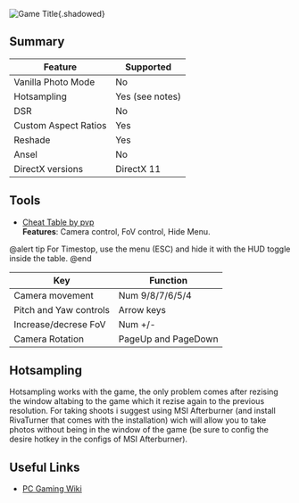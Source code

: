 ![Game Title](Images\abzu_header.png "Shot by SammirLlm"){.shadowed} 

## Summary

Feature | Supported
--|--
Vanilla Photo Mode | No
Hotsampling | Yes (see notes)
DSR | No
Custom Aspect Ratios | Yes
Reshade | Yes 
Ansel | No
DirectX versions | DirectX 11
 
## Tools

* [Cheat Table by pvp](..\CheatTables\AbzuGame-Win64-Shipping.CT)  
**Features**: Camera control, FoV control, Hide Menu. 

@alert tip 
For Timestop, use the menu (ESC) and hide it with the HUD toggle inside the table. 
@end

Key | Function
--|--
Camera movement | Num 9/8/7/6/5/4
Pitch and Yaw controls | Arrow keys
Increase/decrese FoV | Num +/- 
Camera Rotation | PageUp and PageDown

## Hotsampling
Hotsampling works with the game, the only problem comes after rezising the window altabing to the game which it rezise again to the previous resolution. For taking shoots i suggest using MSI Afterburner (and install RivaTurner that comes with the installation) wich will allow you to take photos without 
being in the window of the game (be sure to config the desire hotkey in the configs of MSI Afterburner).

## Useful Links

* [PC Gaming Wiki](https://www.pcgamingwiki.com/wiki/Abz%C3%BB)